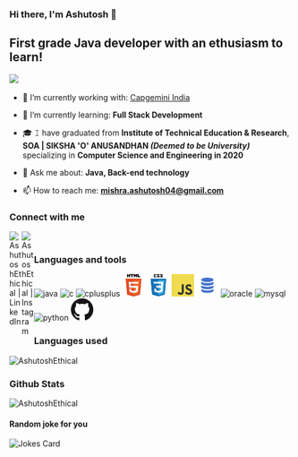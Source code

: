 ### Hi there, I'm Ashutosh 👋

## First grade Java developer with an ethusiasm to learn! 

![](https://komarev.com/ghpvc/?username=AshutoshMishra&style=flat-square)


- 🔭 I’m currently working with: [Capgemini India](https://www.capgemini.com/in-en)

- 🌱 I’m currently learning: **Full Stack Development**

- 🎓 𝙸 have graduated from **Institute of Technical Education & Research**, **SOA | SIKSHA 'O' ANUSANDHAN *(Deemed to be University)*** specializing in **Computer Science and Engineering in 2020**

- 💬 Ask me about: **Java, Back-end technology**

- 📫 How to reach me: **mishra.ashutosh04@gmail.com**
### Connect with me

[<img align="left" alt="AshutoshEthical | LinkedIn" width="22px" src="https://cdn.jsdelivr.net/npm/simple-icons@v3/icons/linkedin.svg" />][linkedin]
[<img align="left" alt="AshutoshEthical | Instagram" width="22px" src="https://cdn.jsdelivr.net/npm/simple-icons@v3/icons/instagram.svg" />][instagram]

<br />

### Languages and tools

<p>
  <img src="https://devicons.github.io/devicon/devicon.git/icons/java/java-original-wordmark.svg" alt="java" width="40" height="40"/>
  <img src="https://devicons.github.io/devicon/devicon.git/icons/c/c-original.svg" alt="c" width="40" height="40"/> 
  <img src="https://devicons.github.io/devicon/devicon.git/icons/cplusplus/cplusplus-original.svg" alt="cplusplus" width="40" height="40"/>
<img alt="HTML5" width="40" height="40" src="https://raw.githubusercontent.com/github/explore/80688e429a7d4ef2fca1e82350fe8e3517d3494d/topics/html/html.png" />
<img  alt="CSS3" width="40" height="40" src="https://raw.githubusercontent.com/github/explore/80688e429a7d4ef2fca1e82350fe8e3517d3494d/topics/css/css.png" />
  <img alt="JavaScript" width="40" height="40" src="https://raw.githubusercontent.com/github/explore/80688e429a7d4ef2fca1e82350fe8e3517d3494d/topics/javascript/javascript.png" />

<img  alt="SQL" width="40" height="40" src="https://raw.githubusercontent.com/github/explore/80688e429a7d4ef2fca1e82350fe8e3517d3494d/topics/sql/sql.png" />
<img src="https://devicons.github.io/devicon/devicon.git/icons/oracle/oracle-original.svg" alt="oracle" width="40" height="40"/>
<img src="https://devicons.github.io/devicon/devicon.git/icons/mysql/mysql-original-wordmark.svg" alt="mysql" width="40" height="40"/> 
<img src="https://devicons.github.io/devicon/devicon.git/icons/python/python-original.svg" alt="python" width="40" height="40"/>
<img  alt="GitHub" width="40" height="40" src="https://raw.githubusercontent.com/github/explore/78df643247d429f6cc873026c0622819ad797942/topics/github/github.png" />

</p>

### Languages used 

![AshutoshEthical](https://github-readme-stats.vercel.app/api/top-langs/?username=AshutoshEthical&layout=compact&hide=html)


### Github Stats

![AshutoshEthical](https://github-readme-stats.vercel.app/api?username=AshutoshEthical&show_icons=true)

#### Random joke for you
![Jokes Card](https://readme-jokes.vercel.app/api)

[instagram]: https://www.instagram.com/ashutosh.__.mishra/
[linkedin]: https://www.linkedin.com/in/ashutosh-mishra-915a68169/

